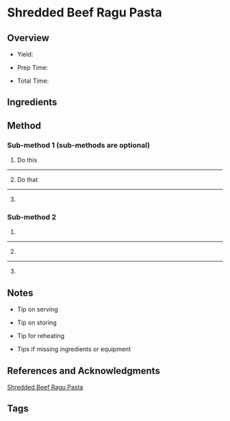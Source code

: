 # Shredded Beef Ragu Pasta

## Overview

- Yield:

- Prep Time:

- Total Time:

## Ingredients



## Method

### Sub-method 1 (sub-methods are optional)

1. Do this
---
2. Do that
---
3.

### Sub-method 2

1.
---
2.
---
3.

## Notes

- Tip on serving

- Tip on storing

- Tip for reheating

- Tips if missing ingredients or equipment

## References and Acknowledgments

[Shredded Beef Ragu Pasta](https://www.recipetineats.com/slow-cooked-shredded-beef-ragu-pasta/)

## Tags


